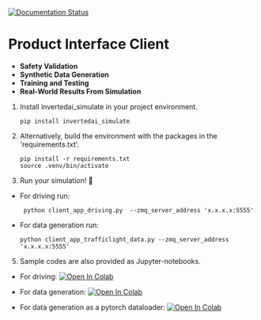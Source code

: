 [![Documentation Status](https://readthedocs.org/projects/invertedai-simulate/badge/?version=latest)](https://invertedai-simulate.readthedocs.io/en/latest/?badge=latest)

#   Product Interface Client

<!-- start elevator-pitch -->
- **Safety Validation**
- **Synthetic Data Generation** 
- **Training and Testing**
- **Real-World Results From Simulation** 
<!-- end elevator-pitch -->



<!-- start quickstart -->
1. Install invertedai_simulate in your project environment.

   ```shell
   pip install invertedai_simulate
   ```

2. Alternatively, build the environment with the packages in the 'requirements.txt'.
   ```shell
   pip install -r requirements.txt
   source .venv/bin/activate
   ```
4. Run your simulation! 🎉
- For driving run:
  ```shell
   python client_app_driving.py  --zmq_server_address 'x.x.x.x:5555'
  ```
- For data generation run:
   ```shell
   python client_app_trafficlight_data.py --zmq_server_address 'x.x.x.x:5555'
   ```
5. Sample codes are also provided as Jupyter-notebooks.

- For driving:
[![Open In Colab](https://colab.research.google.com/assets/colab-badge.svg)](https://colab.research.google.com/github/inverted-ai/iai-client/blob/main/examples/demo-driving.ipynb)

- For data generation:
[![Open In Colab](https://colab.research.google.com/assets/colab-badge.svg)](https://colab.research.google.com/github/inverted-ai/iai-client/blob/main/examples/demo-datageneration.ipynb)

- For data generation as a pytorch dataloader:
[![Open In Colab](https://colab.research.google.com/assets/colab-badge.svg)](https://colab.research.google.com/github/inverted-ai/iai-client/blob/main/examples/demo-dataloader.ipynb)
<!-- end quickstart -->
